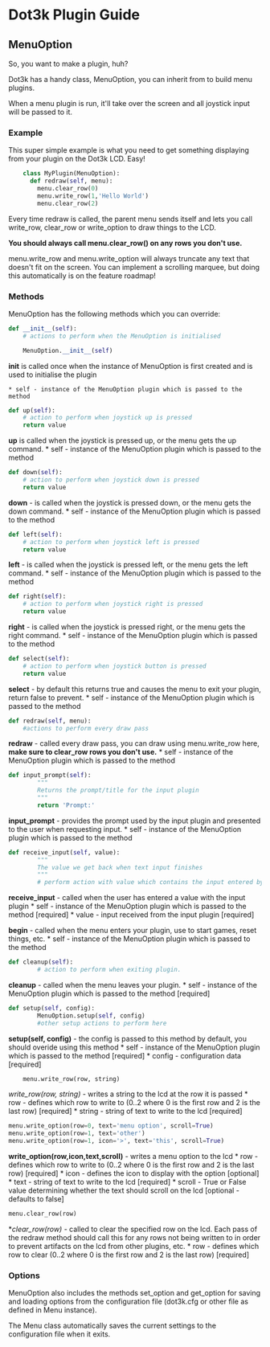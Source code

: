 # Dot3k Plugin Guide

## MenuOption

So, you want to make a plugin, huh?

Dot3k has a handy class, MenuOption, you can inherit from to build menu plugins.

When a menu plugin is run, it'll take over the screen and all joystick input will be passed to it.

### Example

This super simple example is what you need to get something displaying from your plugin on the Dot3k LCD. Easy!
```python
    class MyPlugin(MenuOption):
      def redraw(self, menu):
        menu.clear_row(0)
        menu.write_row(1,'Hello World')
        menu.clear_row(2)
```
Every time redraw is called, the parent menu sends itself and lets you call write_row, clear_row or write_option to draw things to the LCD.

**You should always call menu.clear_row() on any rows you don't use.**

menu.write_row and menu.write_option will always truncate any text that doesn't fit on the screen. You can implement a scrolling marquee, but doing this automatically is on the feature roadmap!

### Methods

MenuOption has the following methods which you can override:

```python
def __init__(self):
	# actions to perform when the MenuOption is initialised

	MenuOption.__init__(self)
```

**__init__** is called once when the instance of MenuOption is first created and is used to initialise the plugin

	* self - instance of the MenuOption plugin which is passed to the method

```python
def up(self):
	# action to perform when joystick up is pressed
	return value
```
**up** is called when the joystick is pressed up, or the menu gets the up command.
		* self - instance of the MenuOption plugin which is passed to the method

```python
def down(self):
	# action to perform when joystick down is pressed
	return value
```
**down** - is called when the joystick is pressed down, or the menu gets the down command.
		* self - instance of the MenuOption plugin which is passed to the method

```python
def left(self):
	# action to perform when joystick left is pressed
	return value
```

**left** - is called when the joystick is pressed left, or the menu gets the left command.
		* self - instance of the MenuOption plugin which is passed to the method

```python
def right(self):
	# action to perform when joystick right is pressed
	return value
```

**right** - is called when the joystick is pressed right, or the menu gets the right command.
		* self - instance of the MenuOption plugin which is passed to the method

```python
def select(self):
	# action to perform when joystick button is pressed
	return value
```

**select** - by default this returns true and causes the menu to exit your plugin, return false to prevent.
		* self - instance of the MenuOption plugin which is passed to the method

```python
def redraw(self, menu):
	#actions to perform every draw pass
```

**redraw** - called every draw pass, you can draw using menu.write_row here, **make sure to clear_row rows you don't use.**
	* self - instance of the MenuOption plugin which is passed to the method

```python
def input_prompt(self):
        """
        Returns the prompt/title for the input plugin
        """
        return 'Prompt:'
```

**input_prompt** - provides the prompt used by the input plugin and presented to the user when requesting input.
		* self - instance of the MenuOption plugin which is passed to the method

```python
def receive_input(self, value):
        """
        The value we get back when text input finishes
        """
        # perform action with value which contains the input entered by the user
```

**receive_input** - called when the user has entered a value with the input plugin
	* self - instance of the MenuOption plugin which is passed to the method [required]
  	* value - input received from the input plugin [required]

**begin** - called when the menu enters your plugin, use to start games, reset things, etc.
		* self - instance of the MenuOption plugin which is passed to the method

```python
def cleanup(self):
        # action to perform when exiting plugin.
```

**cleanup** - called when the menu leaves your plugin.
	* self - instance of the MenuOption plugin which is passed to the method [required]

```python
def setup(self, config):
        MenuOption.setup(self, config)
        #other setup actions to perform here 
```

**setup(self, config)** - the config is passed to this method by default, you should overide using this method
	* self - instance of the MenuOption plugin which is passed to the method [required]
	* config - configuration data [required]

```python
	menu.write_row(row, string)
```
*write_row(row, string)* - writes a string to the lcd at the row it is passed
	* row - defines which row to write to (0..2 where 0 is the first row and 2 is the last row) [required]
	* string -  string of text to write to the lcd [required]

```python
menu.write_option(row=0, text='menu option', scroll=True)
menu.write_option(row=1, text='other')
menu.write_option(row=1, icon='>', text='this', scroll=True)
```

**write_option(row,icon,text,scroll)** - writes a menu option to the lcd 
	* row - defines which row to write to (0..2 where 0 is the first row and 2 is the last row) [required]
	* icon - defines the icon to display with the option [optional]
	* text - string of text to write to the lcd [required]
	* scroll - True or False value determining whether the text should scroll on the lcd [optional - defaults to false]

```python
menu.clear_row(row)
```

**clear_row(row)* - called to clear the specified row on the lcd.  Each pass of the redraw method should call this for any rows not being written to in order to prevent artifacts on the lcd from other plugins, etc.
	* row - defines which row to clear (0..2 where 0 is the first row and 2 is the last row) [required]

### Options

MenuOption also includes the methods set_option and get_option for saving and loading options from the configuration file (dot3k.cfg or other file as defined in Menu instance).

The Menu class automatically saves the current settings to the configuration file when it exits.
